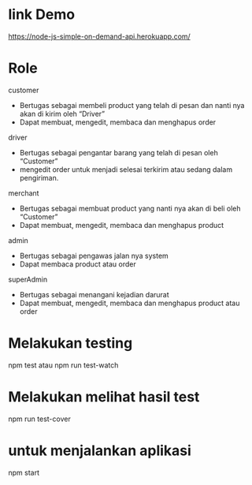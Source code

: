 # link Demo
https://node-js-simple-on-demand-api.herokuapp.com/

# Role
customer
- Bertugas sebagai membeli product yang telah di pesan dan nanti nya akan di kirim oleh 	“Driver”
- Dapat membuat, mengedit, membaca dan menghapus order

driver
- Bertugas sebagai pengantar barang yang telah di pesan oleh “Customer”
- mengedit order untuk menjadi selesai terkirim atau sedang dalam pengiriman.

merchant
- Bertugas sebagai membuat product yang nanti nya akan di beli oleh “Customer”
- Dapat membuat, mengedit, membaca dan menghapus product

admin
- Bertugas sebagai pengawas jalan nya system
- Dapat membaca product atau order

superAdmin
- Bertugas sebagai menangani kejadian darurat
- Dapat membuat, mengedit, membaca dan menghapus product atau order

# Melakukan testing
npm test atau npm run test-watch

# Melakukan melihat hasil test
npm run test-cover

# untuk menjalankan aplikasi
npm start